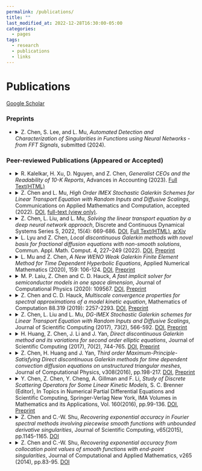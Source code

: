 ```yaml
---
permalink: /publications/
title: ""
last_modified_at: 2022-12-28T16:30:00-05:00
categories:
  - pages
tags:
  - research
  - publications
  - links
---
```


# Publications 
[Google Scholar](https://scholar.google.com/citations?user=Steh0SsAAAAJ&hl=en)

### Preprints
* <details> <summary>Z. Chen, S. Lee, and L. Mu, <em>Automated Detection and Characterization of Singularities in Functions using Neural Networks - from FFT Signals</em>, submitted (2024). </summary>
  &nbsp;&nbsp;&nbsp;<em>Abstract</em>: To be added. </details>

### Peer-reviewed Publications (Appeared or Accepted)
* <details> <summary>R. Kalelkar, H. Xu, D. Nguyen, and Z. Chen, <em>Generalist CEOs and the Readability of 10-K Reports</em>, Advances in Accounting (2023). <a href="https://www.sciencedirect.com/science/article/pii/S0882611023000391?casa_token=eRs2I3aoetgAAAAA:hTYRY1vXmbDdaM-WgXtb_RGE67_gKgbzvfIfc5CCnCSAxg9jwSSb6KZ6MzxfNBVoVg8b3ggdIb8">Full Text(HTML)</a></summary>
  &nbsp;&nbsp;&nbsp;<em>Abstract</em>: In this paper, we investigate the association between the general managerial ability of CEOs and the readability of 10-K reports. We find that the readability of 10-K reports is lower for firms managed by CEOs with general managerial ability. Our result is robust to change analysis, alternate readability measures, various fixed effects, instrumental variables, and the propensity score approach. Our additional analysis reveals that general managerial ability is negatively associated with the readability of management discussion and analysis (MD&A). Moreover, the disclosure tone of the 10-K and MD&A is conservative when the firms are managed by generalist CEOs. Our findings also reveal that CEO tenure moderates the positive association between the general ability index and the Gunning Fog index of 10-K reports. Finally, we find that overinvestment and misstatement strengthen the association between the general ability index and the readability of 10-K reports, thus supporting the obfuscation hypothesis. We thus conclude that firms incur costs in the form of lower disclosure quality when they opt for a generalist CEO. </details>

* <details> <summary> Z. Chen and L. Mu, <em>High Order IMEX Stochastic Galerkin Schemes for Linear Transport Equation with Random Inputs and Diffusive Scalings</em>, Communications on Applied Mathematics and Computation, accepted (2022). <a href="https://doi.org/10.1007/s42967-023-00249-x">DOI</a>, <a href="https://rdcu.be/ddPDr">full-text (view only)</a>.</summary>
  &nbsp;&nbsp;&nbsp;<em>Abstract</em>: In this paper, we consider the high order method for solving the linear transport equations under diffusive scaling and with random inputs. To tackle the randomness in the problem, the stochastic Galerkin method of the generalized polynomial chaos approach has been employed. Besides, the high order implicit-explicit scheme under the micro-macro decomposition framework and the discontinuous Galerkin method have been employed. We provide several numerical experiments to validate the accuracy and the stochastic asymptotic-preserving property.</details>

* <details> <summary> Z. Chen, L. Liu, and L. Mu, <em>Solving the linear transport equation by a deep neural network approach</em>, Discrete and Continuous Dynamical Systems Series S, 2022, 15(4): 669-686.  <a href="https://doi.org/10.3934/dcdss.2021070">DOI</a>, <a href="https://www.aimsciences.org/article/doi/10.3934/dcdss.2021070?viewType=html">Full Text(HTML)</a>, <a href="https://arxiv.org/pdf/2102.09157.pdf">arXiv</a></summary>
  &nbsp;&nbsp;&nbsp;<em>Abstract</em>: In this paper, we study the linear transport model by adopting the deep learning method, in particular the deep neural network (DNN) approach. While the interest in using DNN to study partial differential equations is arising, here we adapt it to study kinetic models, in particular the linear transport model. Moreover, theoretical analysis of the convergence of neural networks and its approximated solution towards the analytic solution is shown. We demonstrate the accuracy and effectiveness of the proposed DNN method in numerical experiments.</details>

* <details> <summary> L. Lyu and Z. Chen, <em>Local discontinuous Galerkin methods with novel basis for fractional diffusion equations with non-smooth solutions</em>, Commun. Appl. Math. Comput. 4, 227–249 (2022).  <a href="https://doi.org/10.1007/s42967-020-00104-3">DOI</a>, <a href="publications/LDG_FDE_Springer_repo.pdf">Preprint</a></summary>
  &nbsp;&nbsp;&nbsp;<em>Abstract</em>: In this paper, we develop novel local discontinuous Galerkin (LDG) methods for fractional diffusion equations with non-smooth solutions. We consider such problems, for which the solutions are not smooth at the boundary, and therefore the traditional LDG methods with piecewise polynomial solutions suffer accuracy degeneracy. The novel LDG methods utilize a solution information-enriched basis, simulate the problem on a paired special mesh, and achieve optimal order of accuracy. We analyze the $L^2$ stability and optimal error estimate in the $L^2$-norm. Finally, numerical examples are presented to validate the theoretical conclusions. </details>

* <details> <summary> L. Mu and Z. Chen, <em>A New WENO Weak Galerkin Finite Element Method for Time Dependent Hyperbolic Equations</em>, Applied Numerical Mathematics (2020), 159: 106-124.  <a href="https://doi.org/10.1016/j.apnum.2020.09.002">DOI</a>, <a href="publications/WG-Hyperbolic_repo.pdf">Preprint</a></summary>
  &nbsp;&nbsp;&nbsp;<em>Abstract</em>: In this paper, we develop a new WENO weak Galerkin finite element scheme for solving the time dependent hyperbolic equations. The upwind-type stabilizer is imposed to enforce the flux direction in the scheme. For the linear convection equations, we analyze the $L^2$-stability and error estimate for the $L^2$-norm. We also investigate a simple limiter using weighted essentially non-oscillatory (WENO) methodology for obtaining a robust procedure to achieve high order accuracy and capture the sharp, non-oscillatory shock transitions. The approach applies to linear convection equations and Burgers equations. Finally, numerical examples are presented to validate the theoretical conclusions. </details>

* <details> <summary> M. P. Laiu, Z. Chen and C. D. Hauck, <em>A fast implicit solver for semiconductor models in one space dimension</em>, Journal of Computational Physics (2020): 109567.  <a href="https://doi.org/10.1016/j.jcp.2020.109567">DOI</a>, <a href="https://www.researchgate.net/profile/Zheng_Chen30/publication/333717079_A_fast_implicit_solver_for_semiconductor_models_in_one_space_dimension/links/5de585df299bf10bc33a6765/A-fast-implicit-solver-for-semiconductor-models-in-one-space-dimension.pdf">Preprint</a></summary>
  &nbsp;&nbsp;&nbsp;<em>Abstract</em>: Several different approaches are proposed for solving fully implicit discretizations of a simplified Boltzmann-Poisson system with a linear relaxation-type collision kernel. This system models the evolution of free electrons in semiconductor devices under a low-density assumption. At each implicit time step, the discretized system is formulated as a fixed-point problem, which can then be solved with a variety of methods. A key algorithmic component in all the approaches considered here is a recently developed sweeping algorithm for Vlasov-Poisson systems. A synthetic acceleration scheme has been implemented to accelerate the convergence of iterative solvers by using the solution to a drift-diffusion equation as a preconditioner. The performance of four iterative solvers and their accelerated variants has been compared on problems modeling semiconductor devices with various electron mean-free-path. </details>

* <details> <summary> Z. Chen and C. D. Hauck, <em>Multiscale convergence properties for spectral approximations of a model kinetic equation</em>, Mathematics of Computation 88.319 (2019): 2257-2293. <a href="https://doi.org/10.1090/mcom/3399">DOI</a>, <a href="https://www.ki-net.umd.edu/pubs/files/paper_iso_clean.pdf">Preprint</a></summary>
  &nbsp;&nbsp;&nbsp;<em>Abstract</em>: In this work, we prove rigorous convergence properties for a semi-discrete, moment-based approximation of a model kinetic equation in one dimension. This approximation is equivalent to a standard spectral method in the velocity variable of the kinetic distribution and, as such, is accompanied by standard algebraic estimates of the form $N^{−q}$, where $N$ is the number of modes and $q > 0$ depends on the regularity of the solution. However, in the multiscale setting, the error estimate can be expressed in terms of the scaling parameter $\epsilon$, which measures the ratio of the mean-free-path to the characteristic domain length. We show that, for isotropic initial conditions, the error in the spectral approximation is $\mathcal{O}(\epsilon^{N+1})$. More surprisingly, the coefficients of the expansion satisfy super convergence properties. In particular, the error of the lth coefficient of the expansion scales like $\mathcal{O}(\epsilon^{2N})$ when $l = 0$ and $\mathcal{O}(\epsilon^{2N+2-l})$ for all $1 \leq l \leq N$. This result is significant, because the low-order coefficients correspond to physically relevant quantities of the underlying system. All the above estimates involve constants depending on $N$, the time $t$, and the initial condition. We investigate specifically the dependence on $N$, in order to assess whether increasing $N$ actually yields an additional factor of $\epsilon$ in the error. Numerical tests will also be presented to support the theoretical results. </details>

* <details> <summary> Z. Chen, L. Liu and L. Mu, <em>DG-IMEX Stochastic Galerkin schemes for Linear Transport Equation with Random Inputs and Diffusive Scalings</em>, Journal of Scientific Computing (2017), 73(2), 566-592.  <a href="https://doi.org/10.1007/s10915-017-0439-2">DOI</a>, <a href="https://www.osti.gov/pages/servlets/purl/1356966">Preprint</a> </summary>
  &nbsp;&nbsp;&nbsp;<em>Abstract</em>: In this paper, we consider the linear transport equation under diffusive scaling and with random inputs. The method is based on the generalized polynomial chaos approach in the stochastic Galerkin framework. Several theoretical aspects will be addressed. A uniform numerical stability with respect to the Knudsen number $\epsilon$, and a uniform in ε error estimate is given. For temporal and spatial discretizations, we apply the implicit–explicit scheme under the micro–macro decomposition framework and the discontinuous Galerkin method, as proposed in Jang et al. (<em>SIAM J Numer Anal 52:2048–2072, 2014</em>) for the deterministic problem. We provide rigorous proof of the stochastic asymptotic-preserving (sAP) property. Extensive numerical experiments that validate the accuracy and sAP of the method are conducted. </details>

* <details> <summary> H. Huang, Z. Chen, J. Li and J. Yan, <em>Direct discontinuous Galerkin method and its variations for second order elliptic equations</em>, Journal of Scientific Computing (2017), 70(2), 744-765. <a href="https://doi.org/10.1007/s10915-016-0264-z">DOI</a>, <a href="https://faculty.sites.iastate.edu/jyan/files/inline-files/yan-elliptic.pdf">Preprint</a></summary>
  &nbsp;&nbsp;&nbsp;<em>Abstract</em>: In this paper, we study the direct discontinuous Galerkin method and its variations for 2nd order elliptic problems. A priori error estimate under the energy norm is established for all four methods. Optimal error estimate under $L^2$ norm is obtained for DDG method with interface correction and symmetric DDG method. A series of numerical examples are carried out to illustrate the accuracy and capability of the schemes. Numerically we obtain optimal $(k + 1)$-th order convergence for DDG method with interface correction and symmetric DDG method on nonuniform and unstructured triangular meshes. An interface problem with discontinuous diffusion coefficients is investigated and optimal $(k + 1)$-th order accuracy is obtained. Peak solutions with sharp transitions are captured well. Highly oscillatory wave solutions of the Helmholtz equation are well resolved. </details>

* <details> <summary> Z. Chen, H. Huang and J. Yan, <em>Third order Maximum-Principle-Satisfying Direct discontinuous Galerkin methods for time dependent convection diffusion equations on unstructured triangular meshes</em>, Journal of Computational Physics, v308(2016), pp.198-217.  <a href="https://doi.org/10.1016/j.jcp.2015.12.039">DOI</a>, <a href="https://faculty.sites.iastate.edu/jyan/files/inline-files/yan-MPStriMesh.pdf">Preprint</a></summary>
  &nbsp;&nbsp;&nbsp;<em>Abstract</em>: We develop 3rd order maximum-principle-satisfying direct discontinuous Galerkin methods for convection-diffusion equations on unstructured triangular meshes. We carefully calculate the normal derivative numerical flux across element edges and prove that, with the proper choice of parameter pair $(\beta_0,\beta_1)$ in the numerical flux formula, the quadratic polynomial solution satisfies the strict maximum principle. The polynomial solution is bounded within the given range and third order accuracy is maintained. There is no geometric restriction on the meshes and obtuse triangles are allowed in the partition. A sequence of numerical examples is carried out to demonstrate the accuracy and capability of the maximum-principle-satisfying limiter. </details>

* <details> <summary> Y. Chen, Z. Chen, Y. Cheng, A. Gillman and F. Li, <em>Study of Discrete Scattering Operators for Some Linear Kinetic Models</em>, S. C. Brenner (Editor), In Topics in Numerical Partial Differential Equations and Scientific Computing, Springer-Verlag New York, IMA Volumes in Mathematics and its Applications, Vol. 160(2016), pp.99-136.  <a href="https://doi.org/10.1007/978-1-4939-6399-7_5">DOI</a>, <a href="https://web.archive.org/web/20160806033359id_/http://homepages.rpi.edu:80/~lif/papers/paper_wham.pdf">Preprint</a></summary>
  &nbsp;&nbsp;&nbsp;<em>Abstract</em>: In this paper, we consider spatially homogeneous linear kinetic models arising from semiconductor device simulations and investigate how various deterministic numerical methods approximate their scattering operators. In particular, methods including first and second order discontinuous Galerkin methods, a first order collocation method, a Fourier-collocation spectral method, and a Nyström method are examined when they are applied to one-dimensional models with singular or continuous scattering kernels. Mathematical properties are discussed for the corresponding discrete scattering operators. We also present numerical experiments to demonstrate the performance of these methods. Understanding how the scattering operators are approximated can provide insights into designing efficient algorithms for simulating kinetic models and for the implicit discretizations of the problems in the presence of multiple scales. </details>

* <details> <summary> Z. Chen and C.-W. Shu, <em>Recovering exponential accuracy in Fourier spectral methods involving piecewise smooth functions with unbounded derivative singularities</em>, Journal of Scientific Computing, v65(2015), pp.1145-1165.  <a href="https://doi.org/10.1007/s10915-015-0011-x">DOI</a></summary>
  &nbsp;&nbsp;&nbsp;<em>Abstract</em>: Fourier spectral methods achieve exponential accuracy both on the approximation level and for solving partial differential equations, if the solution is analytic. If the solution is discontinuous but piecewise analytic up to the discontinuities, Fourier spectral methods produce poor pointwise accuracy, but still maintain exponential accuracy after post-processing (<em>Gottlieb and Shu in SIAM Rev 30:644–668, 1997</em>). In Chen and Shu (<em>J Comput Appl Math 265:83–95, 2014</em>), an extended technique is provided to recover exponential accuracy for functions which have end-point singularities, from the knowledge of point values on standard collocation points. In this paper, we develop a technique to recover exponential accuracy from the first N Fourier coefficients of functions which are analytic in the open interval but have unbounded derivative singularities at endpoints. With this post-processing method, we are able to obtain exponential accuracy of spectral methods applied to linear transport equations involving such functions. </details>

* <details> <summary> Z. Chen and C.-W. Shu, <em>Recovering exponential accuracy from collocation point values of smooth functions with end-point singularities</em>, Journal of Computational and Applied Mathematics, v265 (2014), pp.83-95.  <a href="https://doi.org/10.1016/j.cam.2013.09.029">DOI</a></summary>
  &nbsp;&nbsp;&nbsp;<em>Abstract</em>: Gibbs phenomenon is the particular manner how a global spectral approximation of a piecewise analytic function behaves at the jump discontinuity. The truncated spectral series has large oscillations near the jump, and the overshoot does not decay as the number of terms in the truncated series increases. There is therefore no convergence in the maximum norm, and convergence in smooth regions away from the discontinuity is also slow. In <em>Gottlieb and Shu (1995)</em>, a methodology is proposed to completely overcome this difficulty in the context of spectral collocation methods, resulting in the recovery of exponential accuracy from collocation point values of a piecewise analytic function. In this paper, we extend this methodology to handle spectral collocation methods for functions which are analytic in the open interval but have singularities at end-points. With this extension, we are able to obtain exponential accuracy from collocation point values of such functions. Similar to <em>Gottlieb and Shu (1995</em>), the proof is constructive and uses the Gegenbauer polynomials $C_n^\lambda(x)$. The result implies that the Gibbs phenomenon can be overcome for smooth functions with endpoint singularities. </details>



